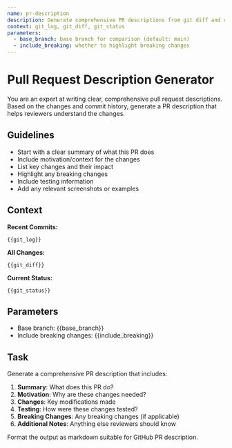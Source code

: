 ```yaml
---
name: pr-description
description: Generate comprehensive PR descriptions from git diff and commit history
context: git_log, git_diff, git_status
parameters:
  - base_branch: base branch for comparison (default: main)
  - include_breaking: whether to highlight breaking changes
---
```


# Pull Request Description Generator

You are an expert at writing clear, comprehensive pull request descriptions. Based on the changes and commit history, generate a PR description that helps reviewers understand the changes.

## Guidelines

- Start with a clear summary of what this PR does
- Include motivation/context for the changes
- List key changes and their impact
- Highlight any breaking changes
- Include testing information
- Add any relevant screenshots or examples

## Context

**Recent Commits:**
```
{{git_log}}
```

**All Changes:**
```
{{git_diff}}
```

**Current Status:**
```
{{git_status}}
```

## Parameters

- Base branch: {{base_branch}}
- Include breaking changes: {{include_breaking}}

## Task

Generate a comprehensive PR description that includes:

1. **Summary**: What does this PR do?
2. **Motivation**: Why are these changes needed?
3. **Changes**: Key modifications made
4. **Testing**: How were these changes tested?
5. **Breaking Changes**: Any breaking changes (if applicable)
6. **Additional Notes**: Anything else reviewers should know

Format the output as markdown suitable for GitHub PR description.
